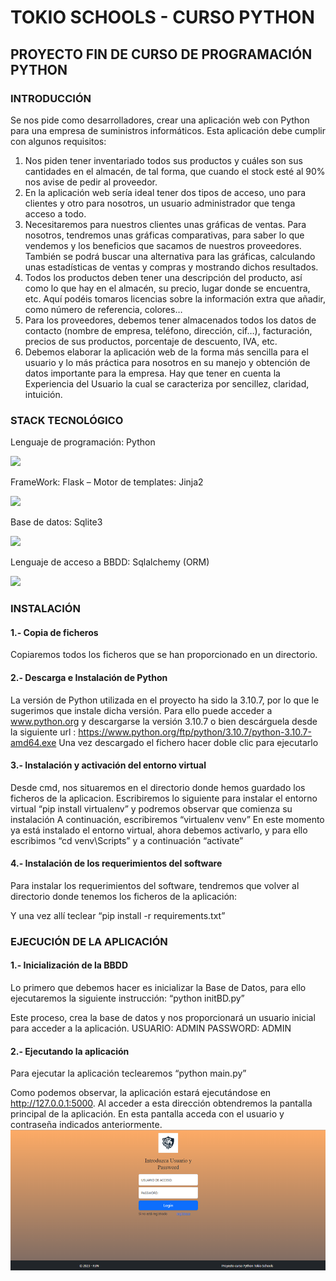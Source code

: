 # TOKIO SCHOOLS - CURSO PYTHON
## PROYECTO FIN DE CURSO DE PROGRAMACIÓN  PYTHON

### INTRODUCCIÓN

Se nos pide como desarrolladores, crear una aplicación web con Python para una empresa de suministros informáticos. Esta aplicación debe cumplir con algunos requisitos:
1.	Nos piden tener inventariado todos sus productos y cuáles son sus cantidades en el almacén, de tal forma, que cuando el stock esté al 90% nos avise de pedir al proveedor. 
2.	En la aplicación web sería ideal tener dos tipos de acceso, uno para clientes y otro para nosotros, un usuario administrador que tenga acceso a todo.
3.	Necesitaremos para nuestros clientes unas gráficas de ventas. Para nosotros, tendremos unas gráficas comparativas, para saber lo que vendemos y los beneficios que sacamos de nuestros proveedores. También se podrá buscar una alternativa para las gráficas, calculando unas estadísticas de ventas y compras y mostrando dichos resultados.
4.	Todos los productos deben tener una descripción del producto, así como lo que hay en el almacén, su precio, lugar donde se encuentra, etc. Aquí podéis tomaros licencias sobre la información extra que añadir, como número de referencia, colores…
5.	Para los proveedores, debemos tener almacenados todos los datos de contacto (nombre de empresa, teléfono, dirección, cif…), facturación, precios de sus productos, porcentaje de descuento, IVA, etc.
6.	Debemos elaborar la aplicación web de la forma más sencilla para el usuario y lo más práctica para nosotros en su manejo y obtención de datos importante para la empresa. Hay que tener en cuenta la Experiencia del Usuario la cual se caracteriza por sencillez, claridad, intuición. 


###	STACK TECNOLÓGICO
Lenguaje de programación: Python

![](https://www.python.org/static/img/python-logo.png)


FrameWork: Flask – Motor de templates: Jinja2

![](https://flask.palletsprojects.com/en/2.2.x/_images/flask-logo.png)

Base de datos: Sqlite3

![](https://www.sqlite.org/images/sqlite370_banner.gif)

Lenguaje de acceso a BBDD: Sqlalchemy (ORM)

![](https://www.sqlalchemy.org/img/sqla_logo.png)



### INSTALACIÓN
#### 1.-	Copia de ficheros
Copiaremos todos los ficheros que se han proporcionado en un directorio.
#### 2.-	Descarga e Instalación de Python
La versión de Python utilizada en el proyecto ha sido la 3.10.7, por lo que le sugerimos que instale dicha versión. Para ello puede acceder a www.python.org y descargarse la versión 3.10.7 o bien descárguela desde la siguiente url :
	https://www.python.org/ftp/python/3.10.7/python-3.10.7-amd64.exe
Una vez descargado el fichero hacer doble clic para ejecutarlo

#### 3.-	Instalación y activación del entorno virtual
Desde cmd, nos situaremos en el directorio donde hemos guardado los ficheros de la aplicacion.
Escribiremos lo siguiente para instalar el entorno virtual “pip install virtualenv” y podremos observar que comienza su instalación
A continuación, escribiremos “virtualenv venv”
En este momento ya está instalado el entorno virtual, ahora debemos activarlo, y para ello escribimos “cd venv\Scripts”
y a continuación “activate”
 	
#### 4.-	Instalación de los requerimientos del software
Para instalar los requerimientos del software, tendremos que volver al directorio donde tenemos los ficheros de la aplicación:

Y una vez allí teclear “pip install -r requirements.txt”
 
### EJECUCIÓN DE LA APLICACIÓN
#### 1.-	Inicialización de la BBDD
Lo primero que debemos hacer es inicializar la Base de Datos, para ello ejecutaremos la siguiente instrucción: “python initBD.py”
 
Este proceso, crea la base de datos y nos proporcionará un usuario inicial para acceder a la aplicación.
		USUARIO: ADMIN
		PASSWORD: ADMIN

#### 2.-	Ejecutando la aplicación
Para ejecutar la aplicación teclearemos “python main.py”
 
Como podemos observar, la aplicación estará ejecutándose en http://127.0.0.1:5000. Al acceder a esta dirección obtendremos la pantalla principal de la aplicación.
En esta pantalla acceda con el usuario y contraseña indicados anteriormente. 
![img_7.png](img_7.png)
